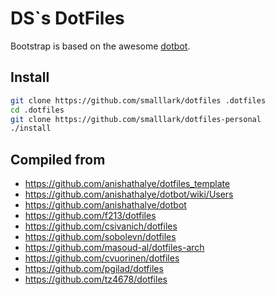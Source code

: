 # DS`s DotFiles

Bootstrap is based on the awesome [dotbot](https://github.com/anishathalye/dotbot).

## Install

```sh
git clone https://github.com/smalllark/dotfiles .dotfiles
cd .dotfiles
git clone https://github.com/smalllark/dotfiles-personal
./install
```

## Compiled from

* https://github.com/anishathalye/dotfiles_template
* https://github.com/anishathalye/dotbot/wiki/Users
* https://github.com/anishathalye/dotbot
* https://github.com/f213/dotfiles
* https://github.com/csivanich/dotfiles
* https://github.com/sobolevn/dotfiles
* https://github.com/masoud-al/dotfiles-arch
* https://github.com/cvuorinen/dotfiles
* https://github.com/pgilad/dotfiles
* https://github.com/tz4678/dotfiles
